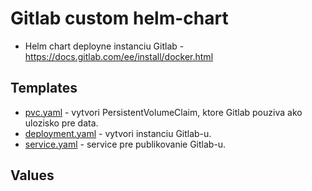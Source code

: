 # Gitlab custom helm-chart

- Helm chart deployne instanciu Gitlab - https://docs.gitlab.com/ee/install/docker.html

## Templates

- [pvc.yaml](./templates/pvc.yaml) - vytvori PersistentVolumeClaim, ktore Gitlab pouziva ako ulozisko pre data.
- [deployment.yaml](./templates/deployment.yaml) - vytvori instanciu Gitlab-u.
- [service.yaml](./templates/service.yaml) - service pre publikovanie Gitlab-u.

## Values
